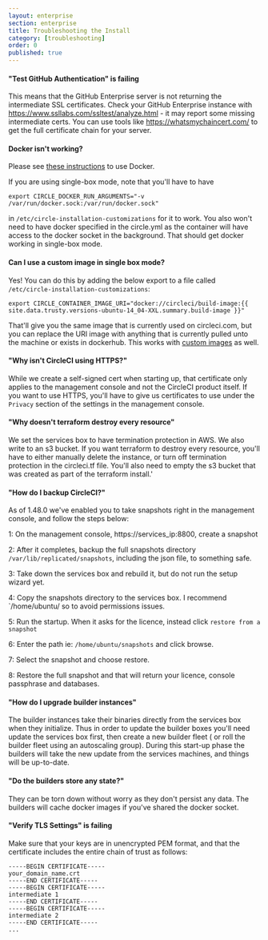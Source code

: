 ```yaml
---
layout: enterprise
section: enterprise
title: Troubleshooting the Install
category: [troubleshooting]
order: 0
published: true
---
```



#### "Test GitHub Authentication" is failing

This means that the GitHub Enterprise server is not returning the intermediate SSL certificates. Check your GitHub Enterprise instance with <https://www.ssllabs.com/ssltest/analyze.html> - it may report some missing intermediate certs. You can use tools like <https://whatsmychaincert.com/> to get the full certificate chain for your server.


#### Docker isn't working?

Please see [these instructions](https://circleci.com/docs/enterprise/docker-builder-config/#sharing-the-docker-socket) to use Docker.

If you are using single-box mode, note that you'll have to have

`export CIRCLE_DOCKER_RUN_ARGUMENTS="-v /var/run/docker.sock:/var/run/docker.sock"`

in `/etc/circle-installation-customizations` for it to work. You also won't need to have docker specified in the circle.yml as the container will have access to the docker socket in the background. That should get docker working in single-box mode.

#### Can I use a custom image in single box mode?

Yes! You can do this by adding the below export to a file called `/etc/circle-installation-customizations`:


```
export CIRCLE_CONTAINER_IMAGE_URI="docker://circleci/build-image:{{ site.data.trusty.versions-ubuntu-14_04-XXL.summary.build-image }}"
```

That'll give you the same image that is currently used on circleci.com, but you can replace the URI image with anything that is currently pulled unto the machine or exists in dockerhub. This works with [custom images](https://github.com/circleci/image-builder) as well. 

#### "Why isn't CircleCI using HTTPS?"

While we create a self-signed cert when starting up, that certificate only applies to the management console and not the CircleCI product itself. If you want to use HTTPS, you'll have to give us certificates to use under the `Privacy` section of the settings in the management console.

#### "Why doesn't terraform destroy every resource"

We set the services box to have termination protection in AWS. We also write to an s3 bucket. If you want terraform to destroy every resource, you'll have to either manually delete the instance, or turn off termination protection in the circleci.tf file. You'll also need to empty the s3 bucket that was created as part of the terraform install.'

#### "How do I backup CircleCI?"

As of 1.48.0 we've enabled you to take snapshots right in the management console, and follow the steps below:

1: On the management console, https://services_ip:8800, create a snapshot

2: After it completes, backup the full snapshots directory `/var/lib/replicated/snapshots`, including the json file, to something safe.

3: Take down the services box and rebuild it, but do not run the setup wizard yet.

4: Copy the snapshots directory to the services box. I recommend `/home/ubuntu/ so to avoid permissions issues.

5: Run the startup. When it asks for the licence, instead click `restore from a snapshot` 

6: Enter the path ie: `/home/ubuntu/snapshots` and click browse.

7: Select the snapshot and choose restore.

8: Restore the full snapshot and that will return your licence, console passphrase and databases.

#### "How do I upgrade builder instances"

The builder instances take their binaries directly from the services box when they initialize. Thus in order to update the builder boxes you'll need update the services box first, then create a new builder fleet ( or roll the builder fleet using an autoscaling group). During this start-up phase the builders will take the new update from the services machines, and things will be up-to-date.


#### "Do the builders store any state?"

They can be torn down without worry as they don't persist any data. The builders will cache docker images if you've shared the docker socket.



#### "Verify TLS Settings" is failing

Make sure that your keys are in unencrypted PEM format, and that the certificate includes the entire chain of trust as follows:

```
-----BEGIN CERTIFICATE-----
your_domain_name.crt
-----END CERTIFICATE-----
-----BEGIN CERTIFICATE-----
intermediate 1
-----END CERTIFICATE-----
-----BEGIN CERTIFICATE-----
intermediate 2
-----END CERTIFICATE-----
...
```
